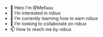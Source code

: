 - 👋 Helo I'm @Mefuuu
- 👀 I’m interested in robux
- 🌱 I’m currently learning how to earn robux
- 💞️ I’m looking to collaborate on robux
- 📫 How to reach me by robux
